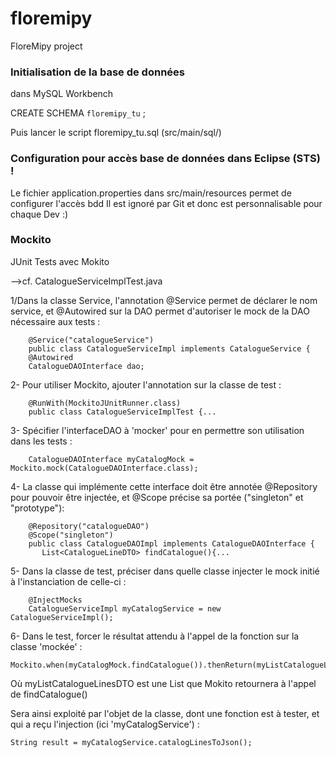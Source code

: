 # floremipy
FloreMipy project

### Initialisation de la base de données

dans MySQL Workbench

CREATE SCHEMA `floremipy_tu` ;

Puis lancer le script floremipy_tu.sql (src/main/sql/)

### Configuration pour accès base de données dans Eclipse (STS) !

Le fichier application.properties dans src/main/resources permet de configurer l'accès bdd
Il est ignoré par Git et donc est personnalisable pour chaque Dev :)

### Mockito

JUnit Tests avec Mokito

-->cf. CatalogueServiceImplTest.java

1/Dans la classe Service, l'annotation @Service permet de déclarer le nom service,
et @Autowired sur la DAO permet d'autoriser le mock de la DAO nécessaire aux tests  :

		@Service("catalogueService")
		public class CatalogueServiceImpl implements CatalogueService {
		@Autowired
		CatalogueDAOInterface dao;

2- Pour utiliser Mockito, ajouter l'annotation sur la classe de test :

		@RunWith(MockitoJUnitRunner.class)
		public class CatalogueServiceImplTest {...
		
3- Spécifier l'interfaceDAO à 'mocker' pour en permettre son utilisation dans les tests :

		CatalogueDAOInterface myCatalogMock = Mockito.mock(CatalogueDAOInterface.class);
		
4- La classe qui implémente cette interface doit être annotée @Repository pour pouvoir être injectée, et @Scope précise sa portée ("singleton" et "prototype"):

		@Repository("catalogueDAO")
		@Scope("singleton")
		public class CatalogueDAOImpl implements CatalogueDAOInterface {
		   List<CatalogueLineDTO> findCatalogue(){...
		
5- Dans la classe de test, préciser dans quelle classe injecter le mock initié à l'instanciation de celle-ci :

		@InjectMocks
		CatalogueServiceImpl myCatalogService = new CatalogueServiceImpl();
		
6- Dans le test, forcer le résultat attendu à l'appel de la fonction sur la classe 'mockée' :
		
	Mockito.when(myCatalogMock.findCatalogue()).thenReturn(myListCatalogueLinesDTO);
				
Où myListCatalogueLinesDTO est une List<CatalogueLineDTO> que Mokito retournera à l'appel de findCatalogue()
		
Sera ainsi exploité par l'objet de la classe, dont une fonction est à tester, et qui a reçu l'injection (ici 'myCatalogService') :

	String result = myCatalogService.catalogLinesToJson();